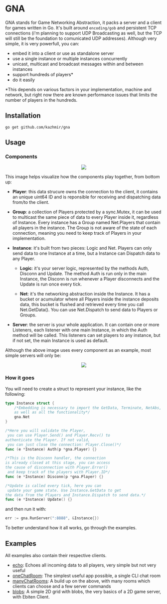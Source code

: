 # GNA

GNA stands for Game Networking Abstraction, it packs a server and a client for games written in Go. It's built around ```encoding/gob``` and persistent TCP connections (i'm planning to support UDP Broadcasting as well, but the TCP will still be the foundation to comunicated UDP addresses). Although very simple, it is very powerfull, you can: 
- embed it into a client or use as standalone server
- use a single instance or multiple instances concurrently
- unicast, multicast and broadcast messages within and between instances
- support hundreds of players\*
- do it easily

\*This depends on various factors in your implementation, machine and network, but right now there are known performance issues that limits the number of players in the hundreds.

## Installation

```go get github.com/kazhmir/gna```

## Usage

### Components
<p align="center">
  <img src="./docs/complex.png">
</p>

This image helps visualize how the components play together, from bottom up:

- **Player**: this data strucure owns the connection to the client, it contains an unique uint64 ID and is reponsible for receiving and dispatching data from/to the client.

- **Group**: a collection of Players protected by a sync.Mutex, it can be used to multicast the same piece of data to every Player inside it, regardless of Instance. Every instance has a Group named Net.Players that contain all players in the instance. The Group is not aware of the state of each connection, meaning you need to keep track of Players in your implementation.

- **Instance**: it's built from two pieces: Logic and Net. Players can only send data to one Instance at a time, but a Instance can Dispatch data to any Player.
	- **Logic**: it's your server logic, represented by the methods Auth, Disconn and Update. The method Auth is run only in the main Instance, the Disconn is run whenever a Player disconnects and the Update is run once every tick.

	- **Net**: it's the networking abstraction inside the Instance. It has a bucket or acumulator where all Players inside the instance deposits data, this bucket is flushed and retrieved every time you call Net.GetData(). You can use Net.Dispatch to send data to Players or Groups.

- **Server**: the server is your whole application. It can contain one or more Listeners, each listener with one main Instance, in which the Auth method will be called. This listeners can set players to any instance, but if not set, the main Instance is used as default.

Although the above image uses every component as an example, most simple servers will only be:

<p align="center">
  <img src="./docs/simple.png">
</p>

### How it goes

You will need to create a struct to represent your instance, like the following:

```go
type Instance struct {
	/*Embedding is necessary to import the GetData, Terminate, NetAbs, and Dispatch methods
	as well as all the functionality*/
	gna.Net
}

/*Here you will validate the Player,
 you can use Player.Send() and Player.Recv() to
authenticate the Player. If not valid,
 you can just close the connection: Player.Close()*/
func (e *Instance) Auth(p *gna.Player) {}

/*This is the Disconn handler, the connection 
is already closed at this stage, you can access 
the cause of disconnection with Player.Error()
 and keep track of the players with Player.ID*/
func (e *Instance) Disconn(p *gna.Player) {}

/*Update is called every tick, here you can
 update your game state. Use Instance.GetData to get
the data from the Players and Instance.Dispatch to send data.*/
func (e *Instance) Update() {}
```

and then run it with: 
```go
err := gna.RunServer(":8888", &Instance{})
```

To better understand how it all works, go through the examples.

## Examples
All examples also contain their respective clients.

- [echo](./examples/echo): Echoes all incoming data to all players, very simple but not very useful
- [oneChatRoom](./examples/oneChatRoom): The simplest useful app possible, a single CLI chat room
- [manyChatRooms](./examples/manyChatRooms): A build up on the above, with many rooms which clients can choose and a few server commands
- [blobs](./examples/blobs): A simple 2D grid with blobs, the very basics of a 2D game server, with Ebiten Client.
